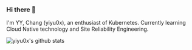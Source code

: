 ### Hi there 👋

I'm YY, Chang (yiyu0x), an enthusiast of Kubernetes. Currently learning Cloud Native technology and Site Reliability Engineering.

![yiyu0x's github stats](https://github-readme-stats.vercel.app/api?username=yiyu0x&show_icons=true&count_private=true&hide=prs&theme=algolia)

<!--
**yiyu0x/yiyu0x** is a ✨ _special_ ✨ repository because its `README.md` (this file) appears on your GitHub profile.
Here are some ideas to get you started:

- 🔭 I’m currently working on ...
- 🌱 I’m currently learning ...
- 👯 I’m looking to collaborate on ...
- 🤔 I’m looking for help with ...
- 💬 Ask me about ...
- 📫 How to reach me: ...
- 😄 Pronouns: ...
- ⚡ Fun fact: ...
-->

